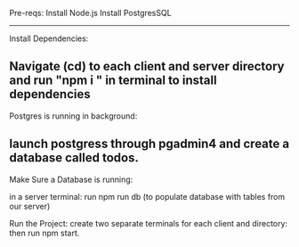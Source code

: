 Pre-reqs:
Install Node.js
Install PostgresSQL
<hr> </hr>
Install Dependencies:

Navigate (cd) to each client and server directory and run "npm i " in terminal to install dependencies
--------------------------------------------------------------------------------------------------------------
Postgres is running in background:

launch postgress through pgadmin4 and create a database called todos.
-----------------------------------------------------------------------------------------------------------------
Make Sure a Database is running:

in a server terminal: run npm run db (to populate database with tables from our server)

Run the Project:
create two separate terminals for each client and directory: then run npm start.
